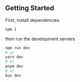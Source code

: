 ## Getting Started

First, install dependencies

```bash
npm i
```

then run the development servers

```bash
npm run dev
# or
yarn dev
# or
pnpm dev
# or
bun dev
```
